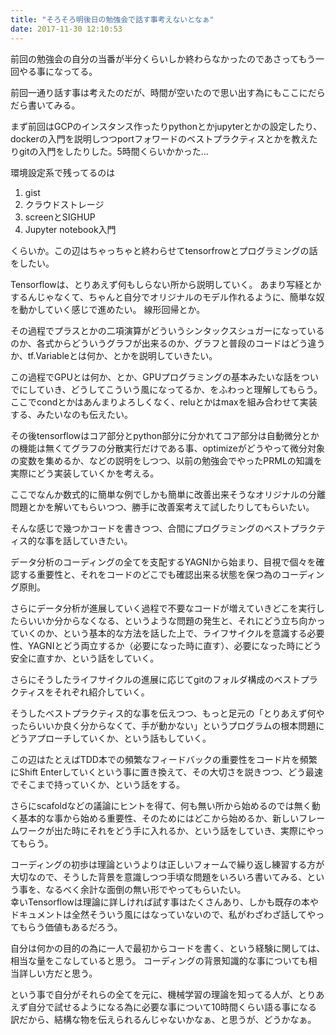 ```yaml
---
title: "そろそろ明後日の勉強会で話す事考えないとなぁ"
date: 2017-11-30 12:10:53
---
```


前回の勉強会の自分の当番が半分くらいしか終わらなかったのであさってもう一回やる事になってる。

前回一通り話す事は考えたのだが、時間が空いたので思い出す為にもここにだらだら書いてみる。

まず前回はGCPのインスタンス作ったりpythonとかjupyterとかの設定したり、dockerの入門を説明しつつportフォワードのベストプラクティスとかを教えたりgitの入門をしたりした。5時間くらいかかった…

環境設定系で残ってるのは

1. gist
2. クラウドストレージ
3. screenとSIGHUP
4. Jupyter notebook入門

くらいか。この辺はちゃっちゃと終わらせてtensorfrowとプログラミングの話をしたい。

Tensorflowは、とりあえず何もしらない所から説明していく。
あまり写経とかするんじゃなくて、ちゃんと自分でオリジナルのモデル作れるように、簡単な奴を動かしていく感じで進めたい。
線形回帰とか。

その過程でプラスとかの二項演算がどういうシンタックスシュガーになっているのか、各式からどういうグラフが出来るのか、グラフと普段のコードはどう違うか、tf.Variableとは何か、とかを説明していきたい。

この過程でGPUとは何か、とか、GPUプログラミングの基本みたいな話をついでにしていき、どうしてこういう風になってるか、をふわっと理解してもらう。
ここでcondとかはあんまりよろしくなく、reluとかはmaxを組み合わせて実装する、みたいなのも伝えたい。

その後tensorflowはコア部分とpython部分に分かれてコア部分は自動微分とかの機能は無くてグラフの分散実行だけである事、optimizeがどうやって微分対象の変数を集めるか、などの説明をしつつ、以前の勉強会でやったPRMLの知識を実際にどう実装していくかを考える。

ここでなんか数式的に簡単な例でしかも簡単に改善出来そうなオリジナルの分離問題とかを解いてもらいつつ、勝手に改善案考えて試したりしてもらいたい。

そんな感じで幾つかコードを書きつつ、合間にプログラミングのベストプラクティス的な事を話していきたい。

データ分析のコーディングの全てを支配するYAGNIから始まり、目視で個々を確認する重要性と、それをコードのどこでも確認出来る状態を保つ為のコーディング原則。

さらにデータ分析が進展していく過程で不要なコードが増えていきどこを実行したらいいか分からなくなる、というような問題の発生と、それにどう立ち向かっていくのか、という基本的な方法を話した上で、ライフサイクルを意識する必要性、YAGNIとどう両立するか（必要になった時に直す）、必要になった時にどう安全に直すか、という話をしていく。

さらにそうしたライフサイクルの進展に応じてgitのフォルダ構成のベストプラクティスをそれぞれ紹介していく。

そうしたベストプラクティス的な事を伝えつつ、もっと足元の「とりあえず何やったらいいか良く分からなくて、手が動かない」というプログラムの根本問題にどうアプローチしていくか、という話もしていく。

この辺はたとえばTDD本での頻繁なフィードバックの重要性をコード片を頻繁にShift Enterしていくという事に置き換えて、その大切さを説きつつ、どう最速でそこまで持っていくか、という話をする。

さらにscafoldなどの議論にヒントを得て、何も無い所から始めるのでは無く動く基本的な事から始める重要性、そのためにはどこから始めるか、新しいフレームワークが出た時にそれをどう手に入れるか、という話をしていき、実際にやってもらう。

コーディングの初歩は理論というよりは正しいフォームで繰り返し練習する方が大切なので、そうした背景を意識しつつ手頃な問題をいろいろ書いてみる、という事を、なるべく余計な面倒の無い形でやってもらいたい。  
幸いTensorflowは理論に詳しければ試す事はたくさんあり、しかも既存の本やドキュメントは全然そういう風にはなっていないので、私がわざわざ話してやってもらう価値もあるだろう。

自分は何かの目的の為に一人で最初からコードを書く、という経験に関しては、相当な量をこなしていると思う。
コーディングの背景知識的な事についても相当詳しい方だと思う。

という事で自分がそれらの全てを元に、機械学習の理論を知ってる人が、とりあえず自分で試せるようになる為に必要な事について10時間くらい語る事になる訳だから、結構な物を伝えられるんじゃないかなぁ、と思うが、どうかなぁ。
